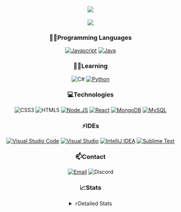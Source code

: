 <div align="center">

<h1 align="center">
  <a href="https://git.io/typing-svg">
    <img src="https://readme-typing-svg.herokuapp.com/?lines=Hello,+There!+👋;This+is+chicho.;CEO+on+Hely+Development....;&center=true&size=25">
  </a>
</h1>
  
<p align="center">
  <img src="https://lanyard.cnrad.dev/api/418087525735858208" />
</p>

### 👨‍💻Programming Languages
  [![Javascript](https://img.shields.io/badge/JavaScript-323330?style=for-the-badge&logo=javascript&logoColor=F7DF1E)](https://www.javascript.com)
  [![Java](https://img.shields.io/badge/Java-ED8B00?style=for-the-badge&logo=java&logoColor=white)](https://www.java.com)
  
### 👨‍💻Learning
  ![C#](https://img.shields.io/badge/C%23-239120?style=for-the-badge&logo=c-sharp&logoColor=white)
  [![Python](https://img.shields.io/badge/Python-FFD43B?style=for-the-badge&logo=python&logoColor=blue)](https://www.python.org)  

### 💻Technologies
  ![CSS3](https://img.shields.io/badge/CSS3-1572B6?style=for-the-badge&logo=css3&logoColor=white)
  ![HTML5](https://img.shields.io/badge/HTML5-E34F26?style=for-the-badge&logo=html5&logoColor=white)
  [![Node.JS](https://img.shields.io/badge/Node.js-339933?style=for-the-badge&logo=nodedotjs&logoColor=white)](https://nodejs.org)
  [![React](https://img.shields.io/badge/React-20232A?style=for-the-badge&logo=react&logoColor=61DAFB)](https://reactjs.org/)
  [![MongoDB](https://img.shields.io/badge/MongoDB-4EA94B?style=for-the-badge&logo=mongodb&logoColor=white)](https://www.mongodb.com)
  [![MySQL](https://img.shields.io/badge/MySQL-005C84?style=for-the-badge&logo=mysql&logoColor=white)](https://www.mysql.com)

### ⚡IDEs
  [![Visual Studio Code](https://img.shields.io/badge/Visual_Studio_Code-0078D4?style=for-the-badge&logo=visual%20studio%20code&logoColor=white)](https://code.visualstudio.com)
  [![Visual Studio](https://img.shields.io/badge/Visual_Studio-5C2D91?style=for-the-badge&logo=visual%20studio&logoColor=white)](https://visualstudio.com)
  [![IntelliJ IDEA](https://img.shields.io/badge/IntelliJIDEA-000000.svg?style=for-the-badge&logo=intellij-idea&logoColor=white)](https://www.jetbrains.com/idea)
  [![Sublime Text](https://img.shields.io/badge/sublime_text-%23575757.svg?&style=for-the-badge&logo=sublime-text&logoColor=important)](https://www.sublimetext.com)
  
### 📫Contact
  [![Email](https://img.shields.io/badge/Email-gastondalla@gmail.com-04619f?style=for-the-badge&logo=gmail&logoColor=white)](mailto:gastondalla@gmail.com)
  ![Discord](https://img.shields.io/badge/Discord-Chicho%234281-5865F2?style=for-the-badge&logo=discord&logoColor=white)
</br>  

### 📈Stats
<details>
    <summary> ⚡Detailed Stats</summary>
    <br/>

<!--START_SECTION:waka-->
![Code Time](http://img.shields.io/badge/Code%20Time-23%20hrs%2042%20mins-blue)

![Profile Views](http://img.shields.io/badge/Profile%20Views-0-blue)

**🐱 My GitHub Data** 

> 🏆 1 Contributions in the Year 2023
 > 
> 📦 35.5 kB Used in GitHub's Storage 
 > 
> 🚫 Not Opted to Hire
 > 
> 📜 8 Public Repositories 
 > 
> 🔑 5 Private Repositories  
 > 
**I'm a Night 🦉** 

```text
🌞 Morning        5 commits       ░░░░░░░░░░░░░░░░░░░░░░░░░   02.60 % 
🌆 Daytime       38 commits       █████░░░░░░░░░░░░░░░░░░░░   19.79 % 
🌃 Evening       94 commits       ████████████░░░░░░░░░░░░░   48.96 % 
🌙 Night         55 commits       ███████░░░░░░░░░░░░░░░░░░   28.65 % 

```
📅 **I'm Most Productive on Tuesday** 

```text
Monday          14 commits       █░░░░░░░░░░░░░░░░░░░░░░░░   07.29 % 
Tuesday         44 commits       █████░░░░░░░░░░░░░░░░░░░░   22.92 % 
Wednesday       34 commits       ████░░░░░░░░░░░░░░░░░░░░░   17.71 % 
Thursday        20 commits       ██░░░░░░░░░░░░░░░░░░░░░░░   10.42 % 
Friday          23 commits       ███░░░░░░░░░░░░░░░░░░░░░░   11.98 % 
Saturday        31 commits       ████░░░░░░░░░░░░░░░░░░░░░   16.15 % 
Sunday          26 commits       ███░░░░░░░░░░░░░░░░░░░░░░   13.54 % 

```


📊 **This Week I Spent My Time On** 

```text
⌚︎ Time Zone: America/Argentina/Buenos_Aires

💬 Programming Languages: 
JavaScript               3 hrs 37 mins       ███████████░░░░░░░░░░░░░░   44.48 % 
HTML                     2 hrs 26 mins       ███████░░░░░░░░░░░░░░░░░░   29.98 % 
Java                     1 hr 6 mins         ███░░░░░░░░░░░░░░░░░░░░░░   13.66 % 
CSS                      38 mins             ██░░░░░░░░░░░░░░░░░░░░░░░   07.78 % 
JSON                     18 mins             █░░░░░░░░░░░░░░░░░░░░░░░░   03.87 % 

🔥 Editors: 
VS Code                  7 hrs 1 min         █████████████████████░░░░   86.14 % 
IntelliJ                 1 hr 7 mins         ███░░░░░░░░░░░░░░░░░░░░░░   13.86 % 

🐱‍💻 Projects: 
chicho                   3 hrs 53 mins       ████████████░░░░░░░░░░░░░   47.83 % 
discord-bot              2 hrs 58 mins       █████████░░░░░░░░░░░░░░░░   36.59 % 
Pulsar                   57 mins             ███░░░░░░░░░░░░░░░░░░░░░░   11.74 % 
Unknown Project          8 mins              ░░░░░░░░░░░░░░░░░░░░░░░░░   01.72 % 
Quantum                  5 mins              ░░░░░░░░░░░░░░░░░░░░░░░░░   01.17 % 

💻 Operating System: 
Windows                  8 hrs 9 mins        █████████████████████████   100.00 % 

```

**I Mostly Code in JavaScript** 

```text
JavaScript               7 repos             █████████░░░░░░░░░░░░░░░░   36.84 % 
Java                     6 repos             ████████░░░░░░░░░░░░░░░░░   31.58 % 
CSS                      2 repos             ██░░░░░░░░░░░░░░░░░░░░░░░   10.53 % 
HTML                     1 repo              █░░░░░░░░░░░░░░░░░░░░░░░░   05.26 % 
Python                   1 repo              █░░░░░░░░░░░░░░░░░░░░░░░░   05.26 % 

```



 Last Updated on 09/02/2023 06:19:11 UTC
<!--END_SECTION:waka-->
</details>
